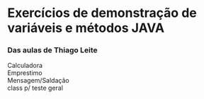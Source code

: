 # Exercícios de demonstração de variáveis e métodos JAVA

### Das aulas de Thiago Leite
Calculadora<br/>
Emprestimo<br/>
Mensagem/Saldação<br/>
class p/ teste geral
